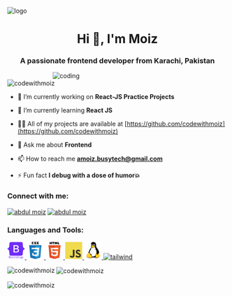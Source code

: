![logo](https://github.com/codewithmoiz/codewithmoiz/blob/main/Banner.jpg)
<h1 align="center">Hi 👋, I'm Moiz</h1>
<h3 align="center">A passionate frontend developer from Karachi, Pakistan</h3>

<img align="right" src="https://user-images.githubusercontent.com/55389276/140866485-8fb1c876-9a8f-4d6a-98dc-08c4981eaf70.gif" alt="coding" width="400">

<p align="left"> <img src="https://komarev.com/ghpvc/?username=codewithmoiz&label=Profile%20views&color=0e75b6&style=flat" alt="codewithmoiz" /> </p>

- 🔭 I’m currently working on **React-JS Practice Projects**

- 🌱 I’m currently learning **React JS**

- 👨‍💻 All of my projects are available at [https://github.com/codewithmoiz](https://github.com/codewithmoiz)

- 💬 Ask me about **Frontend**

- 📫 How to reach me **amoiz.busytech@gmail.com**

- ⚡ Fun fact **I debug with a dose of humor💥**

<h3 align="left">Connect with me:</h3>
<p align="left">
<a href="https://linkedin.com/in/abdul moiz" target="blank"><img align="center" src="https://raw.githubusercontent.com/rahuldkjain/github-profile-readme-generator/master/src/images/icons/Social/linked-in-alt.svg" alt="abdul moiz" height="30" width="40" /></a>
<a href="https://fb.com/abdul moiz" target="blank"><img align="center" src="https://raw.githubusercontent.com/rahuldkjain/github-profile-readme-generator/master/src/images/icons/Social/facebook.svg" alt="abdul moiz" height="30" width="40" /></a>
</p>

<h3 align="left">Languages and Tools:</h3>
<p align="left"> <a href="https://getbootstrap.com" target="_blank" rel="noreferrer"> <img src="https://raw.githubusercontent.com/devicons/devicon/master/icons/bootstrap/bootstrap-plain-wordmark.svg" alt="bootstrap" width="40" height="40"/> </a> <a href="https://www.w3schools.com/css/" target="_blank" rel="noreferrer"> <img src="https://raw.githubusercontent.com/devicons/devicon/master/icons/css3/css3-original-wordmark.svg" alt="css3" width="40" height="40"/> </a> <a href="https://www.w3.org/html/" target="_blank" rel="noreferrer"> <img src="https://raw.githubusercontent.com/devicons/devicon/master/icons/html5/html5-original-wordmark.svg" alt="html5" width="40" height="40"/> </a> <a href="https://developer.mozilla.org/en-US/docs/Web/JavaScript" target="_blank" rel="noreferrer"> <img src="https://raw.githubusercontent.com/devicons/devicon/master/icons/javascript/javascript-original.svg" alt="javascript" width="40" height="40"/> </a> <a href="https://www.linux.org/" target="_blank" rel="noreferrer"> <img src="https://raw.githubusercontent.com/devicons/devicon/master/icons/linux/linux-original.svg" alt="linux" width="40" height="40"/> </a> <a href="https://tailwindcss.com/" target="_blank" rel="noreferrer"> <img src="https://www.vectorlogo.zone/logos/tailwindcss/tailwindcss-icon.svg" alt="tailwind" width="40" height="40"/> </a> </p>

<p><img align="left" src="https://github-readme-stats.vercel.app/api/top-langs?username=codewithmoiz&show_icons=true&locale=en&layout=compact" alt="codewithmoiz" /></p>

<p>&nbsp;<img align="center" src="https://github-readme-stats.vercel.app/api?username=codewithmoiz&show_icons=true&locale=en" alt="codewithmoiz" /></p>

<p><img align="center" src="https://github-readme-streak-stats.herokuapp.com/?user=codewithmoiz&" alt="codewithmoiz" /></p>
